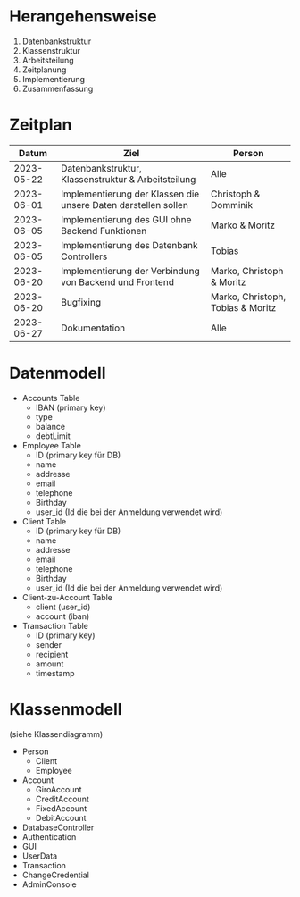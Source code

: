 # Herangehensweise
1. Datenbankstruktur
2. Klassenstruktur
3. Arbeitsteilung
4. Zeitplanung
5. Implementierung
6. Zusammenfassung

# Zeitplan
| Datum      | Ziel                                                           | Person                            |
|------------|----------------------------------------------------------------|-----------------------------------|
| 2023-05-22 | Datenbankstruktur, Klassenstruktur & Arbeitsteilung            | Alle                              |
| 2023-06-01 | Implementierung der Klassen die unsere Daten darstellen sollen | Christoph & Domminik              |
| 2023-06-05 | Implementierung des GUI ohne Backend Funktionen                | Marko & Moritz                    |
| 2023-06-05 | Implementierung des Datenbank Controllers                      | Tobias                            |
| 2023-06-20 | Implementierung der Verbindung von Backend und Frontend        | Marko, Christoph & Moritz         |
| 2023-06-20 | Bugfixing                                                      | Marko, Christoph, Tobias & Moritz |
| 2023-06-27 | Dokumentation                                                  | Alle                              |

# Datenmodell
- Accounts Table
  - IBAN (primary key)
  - type
  - balance
  - debtLimit
- Employee Table
  - ID (primary key für DB)
  - name
  - addresse
  - email
  - telephone
  - Birthday
  - user_id (Id die bei der Anmeldung verwendet wird)
- Client Table
  - ID (primary key für DB)
  - name
  - addresse
  - email
  - telephone
  - Birthday
  - user_id (Id die bei der Anmeldung verwendet wird)
- Client-zu-Account Table
  - client (user_id)
  - account (iban)
- Transaction Table
  - ID (primary key)
  - sender
  - recipient
  - amount
  - timestamp

# Klassenmodell
(siehe Klassendiagramm)
- Person
  - Client
  - Employee
- Account
  - GiroAccount
  - CreditAccount
  - FixedAccount
  - DebitAccount
- DatabaseController
- Authentication
- GUI
- UserData
- Transaction
- ChangeCredential
- AdminConsole